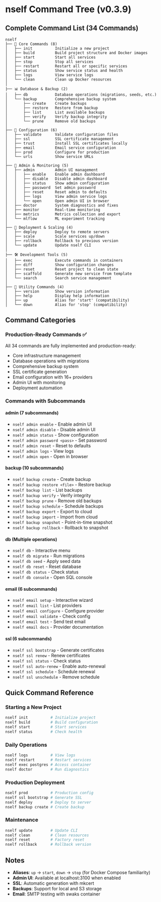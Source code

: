 # nself Command Tree (v0.3.9)

## Complete Command List (34 Commands)

```
nself
├── 🚀 Core Commands (8)
│   ├── init          Initialize a new project
│   ├── build         Build project structure and Docker images
│   ├── start         Start all services
│   ├── stop          Stop all services
│   ├── restart       Restart all or specific services
│   ├── status        Show service status and health
│   ├── logs          View service logs
│   └── clean         Clean up Docker resources
│
├── 📊 Database & Backup (2)
│   ├── db            Database operations (migrations, seeds, etc.)
│   └── backup        Comprehensive backup system
│       ├── create    Create backups
│       ├── restore   Restore from backup
│       ├── list      List available backups
│       ├── verify    Verify backup integrity
│       └── prune     Remove old backups
│
├── 🔧 Configuration (6)
│   ├── validate      Validate configuration files
│   ├── ssl           SSL certificate management
│   ├── trust         Install SSL certificates locally
│   ├── email         Email service configuration
│   ├── prod          Configure for production
│   └── urls          Show service URLs
│
├── 🎯 Admin & Monitoring (5)
│   ├── admin         Admin UI management
│   │   ├── enable    Enable admin dashboard
│   │   ├── disable   Disable admin dashboard
│   │   ├── status    Show admin configuration
│   │   ├── password  Set admin password
│   │   ├── reset     Reset admin to defaults
│   │   ├── logs      View admin service logs
│   │   └── open      Open admin UI in browser
│   ├── doctor        System diagnostics and fixes
│   ├── monitor       Real-time monitoring
│   ├── metrics       Metrics collection and export
│   └── mlflow        ML experiment tracking
│
├── 🚢 Deployment & Scaling (4)
│   ├── deploy        Deploy to remote servers
│   ├── scale         Scale services up/down
│   ├── rollback      Rollback to previous version
│   └── update        Update nself CLI
│
├── 🛠️ Development Tools (5)
│   ├── exec          Execute commands in containers
│   ├── diff          Show configuration changes
│   ├── reset         Reset project to clean state
│   ├── scaffold      Generate new service from template
│   └── search        Search service management
│
├── 📝 Utility Commands (4)
│   ├── version       Show version information
│   ├── help          Display help information
│   ├── up            Alias for 'start' (compatibility)
│   └── down          Alias for 'stop' (compatibility)
```

## Command Categories

### Production-Ready Commands ✅
All 34 commands are fully implemented and production-ready:
- Core infrastructure management
- Database operations with migrations
- Comprehensive backup system
- SSL certificate generation
- Email configuration with 16+ providers
- Admin UI with monitoring
- Deployment automation

### Commands with Subcommands

#### admin (7 subcommands)
- `nself admin enable` - Enable admin UI
- `nself admin disable` - Disable admin UI
- `nself admin status` - Show configuration
- `nself admin password <pass>` - Set password
- `nself admin reset` - Reset to defaults
- `nself admin logs` - View logs
- `nself admin open` - Open in browser

#### backup (10 subcommands)
- `nself backup create` - Create backup
- `nself backup restore <file>` - Restore backup
- `nself backup list` - List backups
- `nself backup verify` - Verify integrity
- `nself backup prune` - Remove old backups
- `nself backup schedule` - Schedule backups
- `nself backup export` - Export to cloud
- `nself backup import` - Import from cloud
- `nself backup snapshot` - Point-in-time snapshot
- `nself backup rollback` - Rollback to snapshot

#### db (Multiple operations)
- `nself db` - Interactive menu
- `nself db migrate` - Run migrations
- `nself db seed` - Apply seed data
- `nself db reset` - Reset database
- `nself db status` - Check status
- `nself db console` - Open SQL console

#### email (6 subcommands)
- `nself email setup` - Interactive wizard
- `nself email list` - List providers
- `nself email configure` - Configure provider
- `nself email validate` - Check config
- `nself email test` - Send test email
- `nself email docs` - Provider documentation

#### ssl (6 subcommands)
- `nself ssl bootstrap` - Generate certificates
- `nself ssl renew` - Renew certificates
- `nself ssl status` - Check status
- `nself ssl auto-renew` - Enable auto-renewal
- `nself ssl schedule` - Schedule renewal
- `nself ssl unschedule` - Remove schedule

## Quick Command Reference

### Starting a New Project
```bash
nself init          # Initialize project
nself build         # Build configuration
nself start         # Start services
nself status        # Check health
```

### Daily Operations
```bash
nself logs          # View logs
nself restart       # Restart services
nself exec postgres # Access container
nself doctor        # Run diagnostics
```

### Production Deployment
```bash
nself prod          # Production config
nself ssl bootstrap # Generate SSL
nself deploy        # Deploy to server
nself backup create # Create backup
```

### Maintenance
```bash
nself update        # Update CLI
nself clean         # Clean resources
nself reset         # Factory reset
nself rollback      # Rollback version
```

## Notes

- **Aliases**: `up` → `start`, `down` → `stop` (for Docker Compose familiarity)
- **Admin UI**: Available at localhost:3100 when enabled
- **SSL**: Automatic generation with mkcert
- **Backups**: Support for local and S3 storage
- **Email**: SMTP testing with swaks container